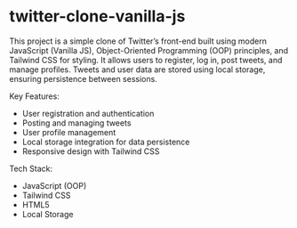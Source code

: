 # twitter-clone-vanilla-js
This project is a simple clone of Twitter’s front-end built using modern JavaScript (Vanilla JS), Object-Oriented Programming (OOP) principles, and Tailwind CSS for styling. It allows users to register, log in, post tweets, and manage profiles. Tweets and user data are stored using local storage, ensuring persistence between sessions.

Key Features:
- User registration and authentication
- Posting and managing tweets
- User profile management
- Local storage integration for data persistence
- Responsive design with Tailwind CSS

Tech Stack:
- JavaScript (OOP)
- Tailwind CSS
- HTML5
- Local Storage
